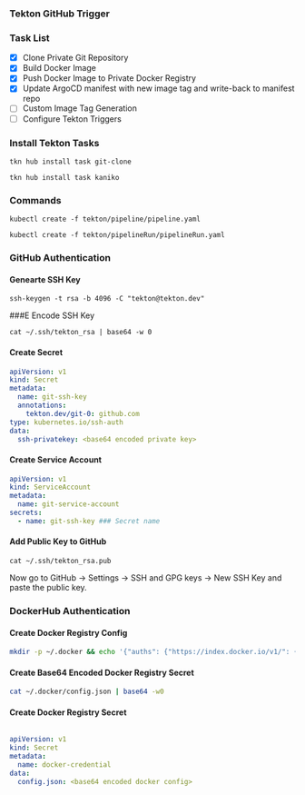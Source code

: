 ### Tekton GitHub Trigger

### Task List

- [x] Clone Private Git Repository
- [x] Build Docker Image
- [x] Push Docker Image to Private Docker Registry
- [x] Update ArgoCD manifest with new image tag and write-back to manifest repo
- [ ] Custom Image Tag Generation
- [ ] Configure Tekton Triggers

### Install Tekton Tasks

```
tkn hub install task git-clone

tkn hub install task kaniko
```

### Commands

```
kubectl create -f tekton/pipeline/pipeline.yaml

kubectl create -f tekton/pipelineRun/pipelineRun.yaml
```

### GitHub Authentication

#### Genearte SSH Key

```
ssh-keygen -t rsa -b 4096 -C "tekton@tekton.dev"
```

###E Encode SSH Key

```
cat ~/.ssh/tekton_rsa | base64 -w 0
```

#### Create Secret

```yaml
apiVersion: v1
kind: Secret
metadata:
  name: git-ssh-key
  annotations:
    tekton.dev/git-0: github.com
type: kubernetes.io/ssh-auth
data:
  ssh-privatekey: <base64 encoded private key>
```

#### Create Service Account

```yaml
apiVersion: v1
kind: ServiceAccount
metadata:
  name: git-service-account
secrets:
  - name: git-ssh-key ### Secret name
```

#### Add Public Key to GitHub

```
cat ~/.ssh/tekton_rsa.pub
``` 

Now go to GitHub -> Settings -> SSH and GPG keys -> New SSH Key and paste the public key.

### DockerHub Authentication

#### Create Docker Registry Config

```bash
mkdir -p ~/.docker && echo '{"auths": {"https://index.docker.io/v1/": {"username": "", "password": "", "email": ""}}}' > ~/.docker/config.json
```

#### Create Base64 Encoded Docker Registry Secret

```bash
cat ~/.docker/config.json | base64 -w0
``` 

#### Create Docker Registry Secret

```yaml

apiVersion: v1
kind: Secret
metadata:
  name: docker-credential
data:
  config.json: <base64 encoded docker config>
```





  
